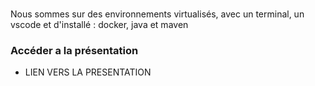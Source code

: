<br/>

Nous sommes sur des environnements virtualisés, avec un terminal, un vscode et d'installé : docker, java et maven
### Accéder a la présentation

- LIEN VERS LA PRESENTATION
